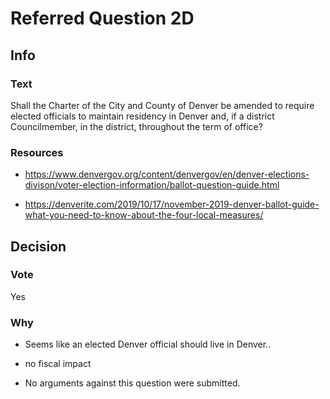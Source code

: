 # Referred Question 2D

## Info

### Text

Shall the Charter of the City and County of Denver be amended to require elected officials to maintain residency in Denver and, if a district Councilmember, in the district, throughout the term of office?

### Resources

- https://www.denvergov.org/content/denvergov/en/denver-elections-divison/voter-election-information/ballot-question-guide.html

- https://denverite.com/2019/10/17/november-2019-denver-ballot-guide-what-you-need-to-know-about-the-four-local-measures/

## Decision

### Vote

Yes

### Why

- Seems like an elected Denver official should live in Denver..

- no fiscal impact

- No arguments against this question were submitted.
